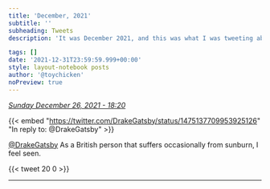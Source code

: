 ```yaml
---
title: 'December, 2021'
subtitle: ''
subheading: Tweets
description: 'It was December 2021, and this was what I was tweeting about...'

tags: []
date: '2021-12-31T23:59:59.999+00:00'
style: layout-notebook posts
author: '@toychicken'
noPreview: true
---
```


<p><a id="1475169745938886664" href="#1475169745938886664"><em title="2021-12-26T18:20:49.000+00:00">Sunday December 26, 2021 - 18:20</em></a></p>
      
{{< embed "https://twitter.com/DrakeGatsby/status/1475137709953925126" "In reply to: @DrakeGatsby" >}}


[@DrakeGatsby](https://twitter.com/@DrakeGatsby)  As a British person that suffers occasionally from sunburn, I feel seen.

{{< tweet 20 0 >}}

---
